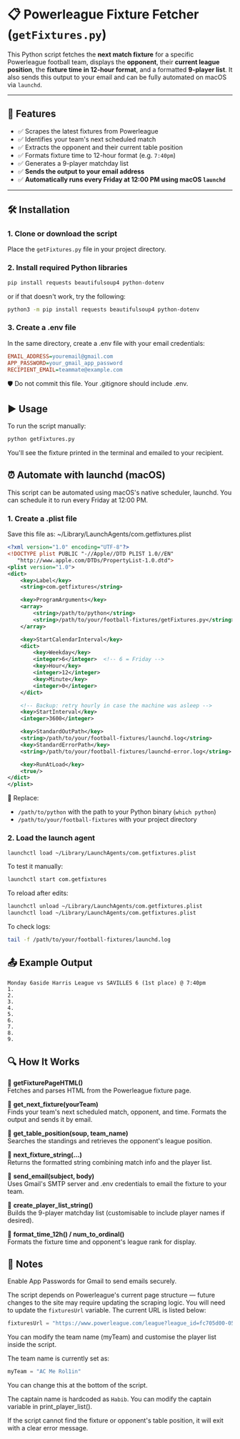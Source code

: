 # 📋 Powerleague Fixture Fetcher (`getFixtures.py`)

This Python script fetches the **next match fixture** for a specific Powerleague football team, displays the **opponent**, their **current league position**, the **fixture time in 12-hour format**, and a formatted **9-player list**. It also sends this output to your email and can be fully automated on macOS via `launchd`.

---

## 🚀 Features

- ✅ Scrapes the latest fixtures from Powerleague
- ✅ Identifies your team's next scheduled match
- ✅ Extracts the opponent and their current table position
- ✅ Formats fixture time to 12-hour format (e.g. `7:40pm`)
- ✅ Generates a 9-player matchday list
- ✅ **Sends the output to your email address**
- ✅ **Automatically runs every Friday at 12:00 PM using macOS `launchd`**

---

## 🛠️ Installation

### 1. Clone or download the script

Place the `getFixtures.py` file in your project directory.

### 2. Install required Python libraries

```bash
pip install requests beautifulsoup4 python-dotenv
```

or if that doesn't work, try the following:

```bash
python3 -m pip install requests beautifulsoup4 python-dotenv
```

### 3. Create a .env file

In the same directory, create a .env file with your email credentials:

```ini
EMAIL_ADDRESS=youremail@gmail.com
APP_PASSWORD=your_gmail_app_password
RECIPIENT_EMAIL=teammate@example.com
```

🛡️ Do not commit this file. Your .gitignore should include .env.

## ▶️ Usage

To run the script manually:

```bash
python getFixtures.py
```

You'll see the fixture printed in the terminal and emailed to your recipient.

## ⏰ Automate with launchd (macOS)

This script can be automated using macOS's native scheduler, launchd. You can schedule it to run every Friday at 12:00 PM.

### 1. Create a .plist file

Save this file as:
~/Library/LaunchAgents/com.getfixtures.plist

```xml
<?xml version="1.0" encoding="UTF-8"?>
<!DOCTYPE plist PUBLIC "-//Apple//DTD PLIST 1.0//EN"
   "http://www.apple.com/DTDs/PropertyList-1.0.dtd">
<plist version="1.0">
<dict>
    <key>Label</key>
    <string>com.getfixtures</string>

    <key>ProgramArguments</key>
    <array>
        <string>/path/to/python</string>
        <string>/path/to/your/football-fixtures/getFixtures.py</string>
    </array>

    <key>StartCalendarInterval</key>
    <dict>
        <key>Weekday</key>
        <integer>6</integer>  <!-- 6 = Friday -->
        <key>Hour</key>
        <integer>12</integer>
        <key>Minute</key>
        <integer>0</integer>
    </dict>

    <!-- Backup: retry hourly in case the machine was asleep -->
    <key>StartInterval</key>
    <integer>3600</integer>

    <key>StandardOutPath</key>
    <string>/path/to/your/football-fixtures/launchd.log</string>
    <key>StandardErrorPath</key>
    <string>/path/to/your/football-fixtures/launchd-error.log</string>

    <key>RunAtLoad</key>
    <true/>
</dict>
</plist>
```

📝 Replace:

- `/path/to/python` with the path to your Python binary (`which python`)
- `/path/to/your/football-fixtures` with your project directory

### 2. Load the launch agent

```bash
launchctl load ~/Library/LaunchAgents/com.getfixtures.plist
```

To test it manually:

```bash
launchctl start com.getfixtures
```

To reload after edits:

```bash
launchctl unload ~/Library/LaunchAgents/com.getfixtures.plist
launchctl load ~/Library/LaunchAgents/com.getfixtures.plist
```

To check logs:

```bash
tail -f /path/to/your/football-fixtures/launchd.log
```

## 📤 Example Output

```
Monday 6aside Harris League vs SAVILLES 6 (1st place) @ 7:40pm
1.
2.
3.
4.
5.
6.
7.
8.
9.
```

## 🔍 How It Works

🔹 **getFixturePageHTML()**  
Fetches and parses HTML from the Powerleague fixture page.

🔹 **get_next_fixture(yourTeam)**  
Finds your team's next scheduled match, opponent, and time. Formats the output and sends it by email.

🔹 **get_table_position(soup, team_name)**  
Searches the standings and retrieves the opponent's league position.

🔹 **next_fixture_string(...)**  
Returns the formatted string combining match info and the player list.

🔹 **send_email(subject, body)**  
Uses Gmail's SMTP server and .env credentials to email the fixture to your team.

🔹 **create_player_list_string()**  
Builds the 9-player matchday list (customisable to include player names if desired).

🔹 **format_time_12h() / num_to_ordinal()**  
Formats the fixture time and opponent's league rank for display.

## 🧠 Notes

Enable App Passwords for Gmail to send emails securely.

The script depends on Powerleague's current page structure — future changes to the site may require updating the scraping logic. You will need to update the `fixturesUrl` variable. The current URL is listed below:

```python
fixturesUrl = "https://www.powerleague.com/league?league_id=fc705d00-05d4-c09b-db14-fa41402f1258&division_id=fc705d00-05d4-c09b-db14-fa4100d25e58"
```

You can modify the team name (myTeam) and customise the player list inside the script.

The team name is currently set as:

```python
myTeam = "AC Me Rol1in"
```

You can change this at the bottom of the script.

The captain name is hardcoded as `Habib`. You can modify the captain variable in print_player_list().

If the script cannot find the fixture or opponent's table position, it will exit with a clear error message.
